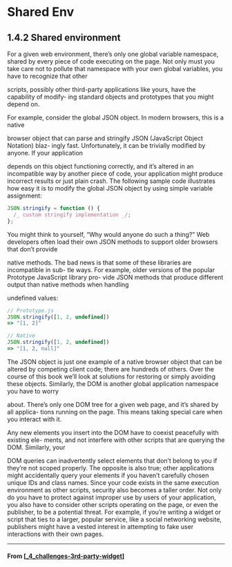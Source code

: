 # Shared Env

## 1.4.2 Shared environment

For a given web environment, there’s only one global variable namespace, shared by
every piece of code executing on the page. Not only must you take care not to pollute
that namespace with your own global variables, you have to recognize that other

scripts, possibly other third-party applications like yours, have the capability of modify-
ing standard objects and prototypes that you might depend on.

For example, consider the global JSON object. In modern browsers, this is a native

browser object that can parse and stringify JSON (JavaScript Object Notation) blaz-
ingly fast. Unfortunately, it can be trivially modified by anyone. If your application

depends on this object functioning correctly, and it’s altered in an incompatible way
by another piece of code, your application might produce incorrect results or just
plain crash.
The following sample code illustrates how easy it is to modify the global JSON
object by using simple variable assignment:

```javascript
JSON.stringify = function () {
  /_ custom stringify implementation _/;
};
```

You might think to yourself, “Why would anyone do such a thing?” Web developers
often load their own JSON methods to support older browsers that don’t provide

native methods. The bad news is that some of these libraries are incompatible in sub-
tle ways. For example, older versions of the popular Prototype JavaScript library pro-
vide JSON methods that produce different output than native methods when handling

undefined values:

```javascript
// Prototype.js
JSON.stringify([1, 2, undefined])
=> "[1, 2]"

// Native
JSON.stringify([1, 2, undefined])
=> "[1, 2, null]"
```

The JSON object is just one example of a native browser object that can be altered by
competing client code; there are hundreds of others. Over the course of this book
we’ll look at solutions for restoring or simply avoiding these objects.
Similarly, the DOM is another global application namespace you have to worry

about. There’s only one DOM tree for a given web page, and it’s shared by all applica-
tions running on the page. This means taking special care when you interact with it.

Any new elements you insert into the DOM have to coexist peacefully with existing ele-
ments, and not interfere with other scripts that are querying the DOM. Similarly, your

DOM queries can inadvertently select elements that don’t belong to you if they’re not
scoped properly. The opposite is also true; other applications might accidentally
query your elements if you haven’t carefully chosen unique IDs and class names.
Since your code exists in the same execution environment as other scripts, security
also becomes a taller order. Not only do you have to protect against improper use by
users of your application, you also have to consider other scripts operating on the
page, or even the publisher, to be a potential threat. For example, if you’re writing a
widget or script that ties to a larger, popular service, like a social networking website,
publishers might have a vested interest in attempting to fake user interactions with
their own pages.

---

#### From [[_4_challenges-3rd-party-widget]]

[//begin]: # "Autogenerated link references for markdown compatibility"
[_4_challenges-3rd-party-widget]: _4_challenges-3rd-party-widget "Challenges"
[//end]: # "Autogenerated link references"
